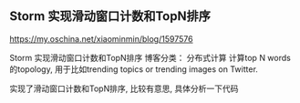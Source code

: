 
## Storm 实现滑动窗口计数和TopN排序 

https://my.oschina.net/xiaominmin/blog/1597576

Storm 实现滑动窗口计数和TopN排序 博客分类： 分布式计算
计算top N words的topology, 用于比如trending topics or trending images on Twitter.

  

实现了滑动窗口计数和TopN排序, 比较有意思, 具体分析一下代码    
